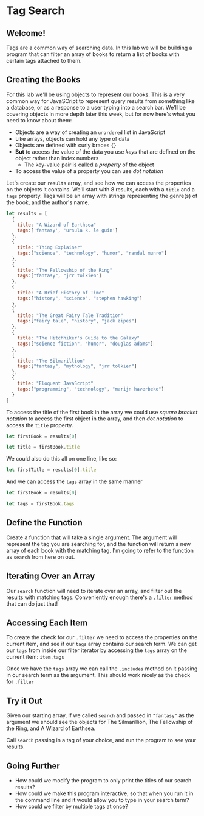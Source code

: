 # Tag Search

## Welcome!

Tags are a common way of searching data. In this lab we will be building a program that can filter an array of books to return a list of books with certain tags attached to them.

## Creating the Books

For this lab we'll be using objects to represent our books. This is a very common way for JavaSCript to represent query results from something like a database, or as a response to a user typing into a search bar. We'll be covering objects in more depth later this week, but for now here's what you need to know about them:

- Objects are a way of creating an `unordered` list in JavaScript
- Like arrays, objects can hold any type of data
- Objects are defined with curly braces `{}`
- **But** to access the value of the data you use *keys* that are defined on the object rather than index numbers
  - The key-value pair is called a *property* of the object
- To access the value of a property you can use *dot notation*

Let's create our `results` array, and see how we can access the properties on the objects it contains. We'll start with 8 results, each with a `title` and a `tags` property. Tags will be an array with strings representing the genre(s) of the book, and the author's name.

```js
let results = [
  {
    title: "A Wizard of Earthsea"
    tags:['fantasy', 'ursula k. le guin']
  },
  {
    title: "Thing Explainer"
    tags:["science", "technology", "humor", "randal munro"]
  },
  {
    title: "The Fellowship of the Ring"
    tags:["fantasy", "jrr tolkien"]
  },
  {
    title: "A Brief History of Time"
    tags:["history", "science", "stephen hawking"]
  },
  {
    title: "The Great Fairy Tale Tradition"
    tags:["fairy tale", "history", "jack zipes"]
  },
  {
    title: "The Hitchhiker's Guide to the Galaxy"
    tags:["science fiction", "humor", "douglas adams"]
  },
  {
    title: "The Silmarillion"
    tags:["fantasy", "mythology", "jrr tolkien"]
  },
  {
    title: "Eloquent JavaScript"
    tags:["programming", "technology", "marijn haverbeke"]
  }
]
```

To access the title of the first book in the array we could use *square bracket notation* to access the first object in the array, and then *dot notation* to access the `title` property.

```js
let firstBook = results[0]

let title = firstBook.title
```

We could also do this all on one line, like so:

```js
let firstTitle = results[0].title
```

And we can access the `tags` array in the same manner

```js
let firstBook = results[0]

let tags = firstBook.tags
```

## Define the Function

Create a function that will take a single argument. The argument will represent the tag you are searching for, and the function will return a new array of each book with the matching tag. I'm going to refer to the function as `search` from here on out.

## Iterating Over an Array

Our `search` function will need to iterate over an array, and filter out the results with matching tags. Conveniently enough there's a [`.filter` method](https://developer.mozilla.org/en-US/docs/Web/JavaScript/Reference/Global_Objects/Array/filter) that can do just that!

## Accessing Each Item

To create the check for our `.filter` we need to access the properties on the current item, and see if our `tags` array contains our search term. We can get our `tags` from inside our filter iterator by accessing the `tags` array on the current item: `item.tags`

Once we have the `tags` array we can call the `.includes` method on it passing in our search term as the argument. This should work nicely as the check for `.filter`

## Try it Out

Given our starting array, if we called `search` and passed in `"fantasy"` as the argument we should see the objects for The Silmarillion, The Fellowship of the Ring, and A Wizard of Earthsea.

Call `search` passing in a tag of your choice, and run the program to see your results.

## Going Further

- How could we modify the program to only print the titles of our search results?
- How could we make this program interactive, so that when you run it in the command line and it would allow you to type in your search term?
- How could we filter by multiple tags at once?
